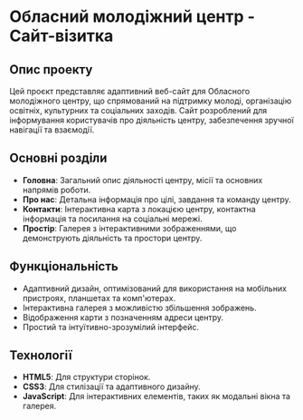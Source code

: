 # Обласний молодіжний центр - Cайт-візитка

## Опис проекту

Цей проєкт представляє адаптивний веб-сайт для Обласного молодіжного центру, що спрямований на підтримку молоді, організацію освітніх, культурних та соціальних заходів. Сайт розроблений для інформування користувачів про діяльність центру, забезпечення зручної навігації та взаємодії.

## Основні розділи

- **Головна**: Загальний опис діяльності центру, місії та основних напрямів роботи.
- **Про нас**: Детальна інформація про цілі, завдання та команду центру.
- **Контакти**: Інтерактивна карта з локацією центру, контактна інформація та посилання на соціальні мережі.
- **Простір**: Галерея з інтерактивними зображеннями, що демонструють діяльність та простори центру.

## Функціональність

- Адаптивний дизайн, оптимізований для використання на мобільних пристроях, планшетах та комп'ютерах.
- Інтерактивна галерея з можливістю збільшення зображень.
- Відображення карти з позначенням адреси центру.
- Простий та інтуїтивно-зрозумілий інтерфейс.

## Технології

- **HTML5**: Для структури сторінок.
- **CSS3**: Для стилізації та адаптивного дизайну.
- **JavaScript**: Для інтерактивних елементів, таких як модальні вікна та галерея.
